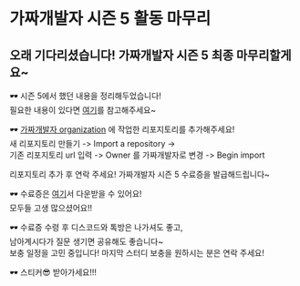# 가짜개발자 시즌 5 활동 마무리
## 오래 기다리셨습니다! 가짜개발자 시즌 5 최종 마무리할게요~

🕶 시즌 5에서 했던 내용을 정리해두었습니다!  
필요한 내용이 있다면 [여기](https://github.com/INU-Fake-Developers/INU-Fake-Developers/issues/24)를 참고해주세요~  

🕶︎ [가짜개발자 organization](https://github.com/INU-Fake-Developers) 에 작업한 리포지토리를 추가해주세요!  
새 리포지토리 만들기 -> Import a repository ->  
기존 리포지토리 url 입력 -> Owner 를 가짜개발자로 변경 -> Begin import  

리포지토리 추가 후 연락 주세요! 가짜개발자 시즌 5 수료증을 발급해드립니다~   

🕶︎ 수료증은 [여기](https://github.com/INU-Fake-Developers/certification)서 다운받을 수 있어요!  
모두들 고생 많으셨어요!!  

🕶︎ 수료증 수령 후 디스코드와 톡방은 나가셔도 좋고,  
남아계시다가 질문 생기면 공유해도 좋습니다~   
보충 일정을 고민 중입니다! 마지막 스터디 보충을 원하시는 분은 연락 주세요!  

🕶 스티커😎 받아가세요!!!
